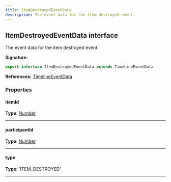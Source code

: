 ```yaml
---
title: ItemDestroyedEventData
description: The event data for the item destroyed event.
---
```


## ItemDestroyedEventData interface

The event data for the item destroyed event.

**Signature:**

```ts
export interface ItemDestroyedEventData extends TimelineEventData 
```

**References:** [TimelineEventData](/api/TimelineEventData.md)

### Properties

#### itemId



**Type**: [Number](https://developer.mozilla.org/en-US/docs/Web/JavaScript/Reference/Global_Objects/Number)

---

#### participantId



**Type**: [Number](https://developer.mozilla.org/en-US/docs/Web/JavaScript/Reference/Global_Objects/Number)

---

#### type



**Type**: 'ITEM_DESTROYED'

---

